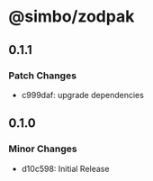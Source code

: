 # @simbo/zodpak

## 0.1.1

### Patch Changes

- c999daf: upgrade dependencies

## 0.1.0

### Minor Changes

- d10c598: Initial Release

